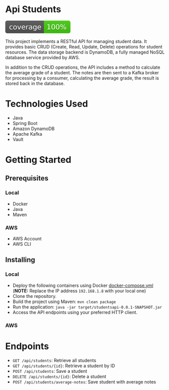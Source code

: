 # Api Students

![Coverage](.github/badges/jacoco.svg)

This project implements a RESTful API for managing student data. It provides basic CRUD (Create, Read, Update, Delete) operations for student resources. The data storage backend is DynamoDB, a fully managed NoSQL database service provided by AWS.

In addition to the CRUD operations, the API includes a method to calculate the average grade of a student. The notes are then sent to a Kafka broker for processing by a consumer, calculating the average grade, the result is stored back in the database.

# Technologies Used

- Java
- Spring Boot
- Amazon DynamoDB
- Apache Kafka
- Vault

# Getting Started

## Prerequisites

### Local

- Docker
- Java
- Maven

### AWS

- AWS Account
- AWS CLI

## Installing

### Local

- Deploy the following containers using Docker [docker-compose.yml](src/main/resources/local/docker-compose.yml) (**NOTE:** Replace the IP address `192.168.1.8` with your local one)
- Clone the repository.
- Build the project using Maven: `mvn clean package`
- Run the application: `java -jar target/studentsapi-0.0.1-SNAPSHOT.jar`
- Access the API endpoints using your preferred HTTP client.

### AWS

# Endpoints

- `GET /api/students`: Retrieve all students
- `GET /api/students/{id}`: Retrieve a student by ID
- `POST /api/students`: Save a student
- `DELETE /api/students/{id}`: Delete a student
- `POST /api/students/average-notes`: Save student with average notes

